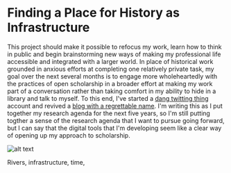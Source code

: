 # Finding a Place for History as Infrastructure

This project should make it possible to refocus my work, learn how to think in public and begin brainstorming new ways of making my professional life accessible and integrated with a larger world. In place of historical work grounded in anxious efforts at completing one relatively private task, my goal over the next several months is to engage more wholeheartedly with the practices of open scholarship in a broader effort at making my work part of a conversation rather than taking comfort in my ability to hide in a library and talk to myself. 
To this end, I've started a [dang twitting thing](www.twitter.com) account and revived a [blog with a regrettable name](http://blogspot.com/flumesandflummery). I'm writing this as I put together my research agenda for the next five years, so I'm still putting togther a sense of the research agenda that I want to pursue going forward, but I can say that the digital tools that I'm developing seem like a clear way of opening up my approach to scholarship.

![alt text](https://upload.wikimedia.org/wikipedia/commons/e/e3/Meander_Oxbow_development.svg "Them's the bends")


Rivers, infrastructure, time, 